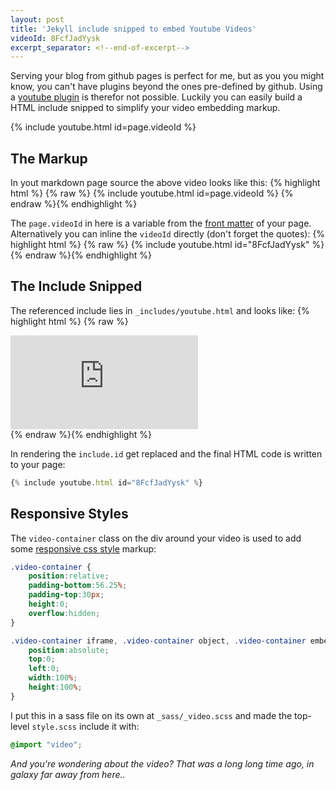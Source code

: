 ```yaml
---
layout: post
title: 'Jekyll include snipped to embed Youtube Videos'
videoId: 8FcfJadYysk
excerpt_separator: <!--end-of-excerpt-->
---
```

Serving your blog from github pages is perfect for me, but as you you might know, you can't have plugins beyond the ones pre-defined by github. Using a [youtube plugin] is therefor not possible. Luckily you can easily build a HTML include snipped to simplify your video embedding markup.

{% include youtube.html id=page.videoId %}

[youtube plugin]: https://gist.github.com/joelverhagen/1805814
<!--end-of-excerpt-->

## The Markup

In yout markdown page source the above video looks like this:
{% highlight html %}
{% raw %}
{% include youtube.html id=page.videoId %}
{% endraw %}{% endhighlight %}

The `page.videoId` in here is a variable from the [front matter] of your page. Alternatively you can inline the `videoId` directly (don't forget the quotes):
{% highlight html %}
{% raw %}
{% include youtube.html id="8FcfJadYysk" %}
{% endraw %}{% endhighlight %}

## The Include Snipped

The referenced include lies in `_includes/youtube.html` and looks like:
{% highlight html %}
{% raw %}
<div class="video-container"><iframe 
     src="https://www.youtube.com/embed/{{ include.id }}"
     frameborder="0" 
     allowfullscreen>
</iframe></div>
{% endraw %}{% endhighlight %}

In rendering the `include.id` get replaced and the final HTML code is written to your page:
```javascript
{% include youtube.html id="8FcfJadYysk" %}
```

[front matter]: https://jekyllrb.com/docs/frontmatter/

## Responsive Styles

The `video-container` class on the div around your video is used to add some [responsive css style] markup:

```css
.video-container {
    position:relative;
    padding-bottom:56.25%;
    padding-top:30px;
    height:0;
    overflow:hidden;
}

.video-container iframe, .video-container object, .video-container embed {
    position:absolute;
    top:0;
    left:0;
    width:100%;
    height:100%;
}
```

I put this in a sass file on its own at `_sass/_video.scss` and made the top-level `style.scss` include it with:
```css
@import "video";
```

[responsive css style]: https://coolestguidesontheplanet.com/videodrome/youtube/


_And you're wondering about the video? That was a long long time ago, in galaxy far away from here.._

